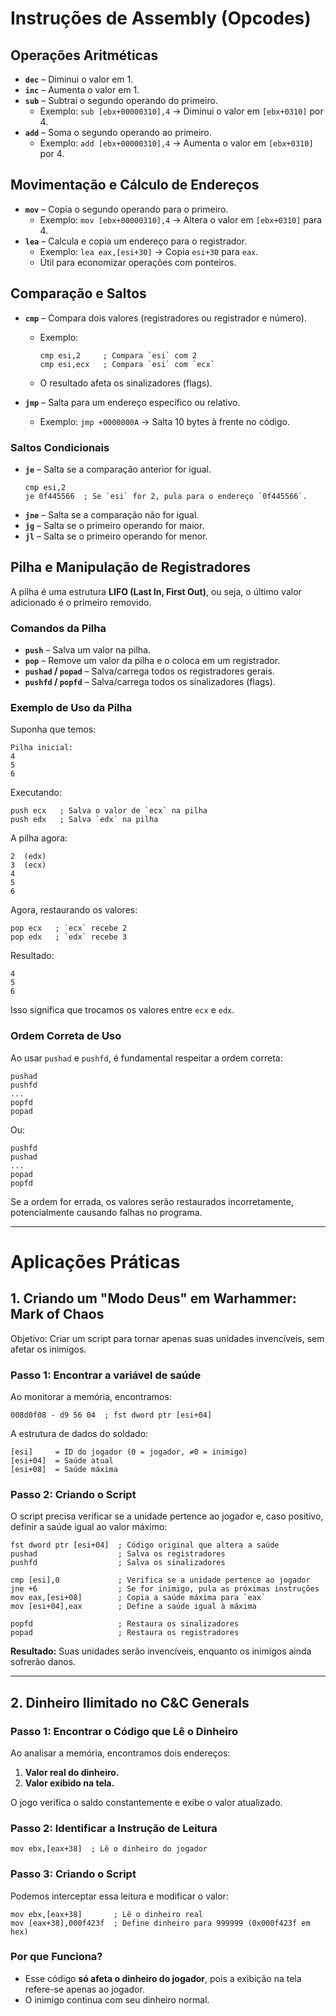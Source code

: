 

# **Instruções de Assembly (Opcodes)**

## **Operações Aritméticas**
- **`dec`** – Diminui o valor em 1.  
- **`inc`** – Aumenta o valor em 1.  
- **`sub`** – Subtrai o segundo operando do primeiro.  
  - Exemplo: `sub [ebx+00000310],4` → Diminui o valor em `[ebx+0310]` por 4.  
- **`add`** – Soma o segundo operando ao primeiro.  
  - Exemplo: `add [ebx+00000310],4` → Aumenta o valor em `[ebx+0310]` por 4.  

## **Movimentação e Cálculo de Endereços**
- **`mov`** – Copia o segundo operando para o primeiro.  
  - Exemplo: `mov [ebx+00000310],4` → Altera o valor em `[ebx+0310]` para 4.  
- **`lea`** – Calcula e copia um endereço para o registrador.  
  - Exemplo: `lea eax,[esi+30]` → Copia `esi+30` para `eax`.  
  - Útil para economizar operações com ponteiros.

## **Comparação e Saltos**
- **`cmp`** – Compara dois valores (registradores ou registrador e número).  
  - Exemplo:  
    ```assembly
    cmp esi,2     ; Compara `esi` com 2
    cmp esi,ecx   ; Compara `esi` com `ecx`
    ```
  - O resultado afeta os sinalizadores (flags).

- **`jmp`** – Salta para um endereço específico ou relativo.  
  - Exemplo: `jmp +0000000A` → Salta 10 bytes à frente no código.

### **Saltos Condicionais**
- **`je`** – Salta se a comparação anterior for igual.  
  ```assembly
  cmp esi,2
  je 0f445566  ; Se `esi` for 2, pula para o endereço `0f445566`.
  ```
- **`jne`** – Salta se a comparação não for igual.  
- **`jg`** – Salta se o primeiro operando for maior.  
- **`jl`** – Salta se o primeiro operando for menor.  

## **Pilha e Manipulação de Registradores**
A pilha é uma estrutura **LIFO (Last In, First Out)**, ou seja, o último valor adicionado é o primeiro removido.

### **Comandos da Pilha**
- **`push`** – Salva um valor na pilha.  
- **`pop`** – Remove um valor da pilha e o coloca em um registrador.  
- **`pushad` / `popad`** – Salva/carrega todos os registradores gerais.  
- **`pushfd` / `popfd`** – Salva/carrega todos os sinalizadores (flags).  

### **Exemplo de Uso da Pilha**
Suponha que temos:  
```
Pilha inicial:
4
5
6
```
Executando:
```assembly
push ecx   ; Salva o valor de `ecx` na pilha
push edx   ; Salva `edx` na pilha
```
A pilha agora:
```
2  (edx)
3  (ecx)
4
5
6
```
Agora, restaurando os valores:
```assembly
pop ecx   ; `ecx` recebe 2
pop edx   ; `edx` recebe 3
```
Resultado:
```
4
5
6
```
Isso significa que trocamos os valores entre `ecx` e `edx`.

### **Ordem Correta de Uso**
Ao usar `pushad` e `pushfd`, é fundamental respeitar a ordem correta:
```assembly
pushad
pushfd
...
popfd
popad
```
Ou:
```assembly
pushfd
pushad
...
popad
popfd
```
Se a ordem for errada, os valores serão restaurados incorretamente, potencialmente causando falhas no programa.

---

# **Aplicações Práticas**
## **1. Criando um "Modo Deus" em Warhammer: Mark of Chaos**
Objetivo: Criar um script para tornar apenas suas unidades invencíveis, sem afetar os inimigos.

### **Passo 1: Encontrar a variável de saúde**
Ao monitorar a memória, encontramos:
```assembly
008d0f08 - d9 56 04  ; fst dword ptr [esi+04]
```
A estrutura de dados do soldado:
```
[esi]     = ID do jogador (0 = jogador, ≠0 = inimigo)
[esi+04]  = Saúde atual
[esi+08]  = Saúde máxima
```

### **Passo 2: Criando o Script**
O script precisa verificar se a unidade pertence ao jogador e, caso positivo, definir a saúde igual ao valor máximo:

```assembly
fst dword ptr [esi+04]  ; Código original que altera a saúde
pushad                  ; Salva os registradores
pushfd                  ; Salva os sinalizadores

cmp [esi],0             ; Verifica se a unidade pertence ao jogador
jne +6                  ; Se for inimigo, pula as próximas instruções
mov eax,[esi+08]        ; Copia a saúde máxima para `eax`
mov [esi+04],eax        ; Define a saúde igual à máxima

popfd                   ; Restaura os sinalizadores
popad                   ; Restaura os registradores
```
**Resultado:** Suas unidades serão invencíveis, enquanto os inimigos ainda sofrerão danos.

---

## **2. Dinheiro Ilimitado no C&C Generals**
### **Passo 1: Encontrar o Código que Lê o Dinheiro**
Ao analisar a memória, encontramos dois endereços:
1. **Valor real do dinheiro.**
2. **Valor exibido na tela.**

O jogo verifica o saldo constantemente e exibe o valor atualizado.

### **Passo 2: Identificar a Instrução de Leitura**
```assembly
mov ebx,[eax+38]  ; Lê o dinheiro do jogador
```
### **Passo 3: Criando o Script**
Podemos interceptar essa leitura e modificar o valor:

```assembly
mov ebx,[eax+38]       ; Lê o dinheiro real
mov [eax+38],000f423f  ; Define dinheiro para 999999 (0x000f423f em hex)
```

### **Por que Funciona?**
- Esse código **só afeta o dinheiro do jogador**, pois a exibição na tela refere-se apenas ao jogador.
- O inimigo continua com seu dinheiro normal.
